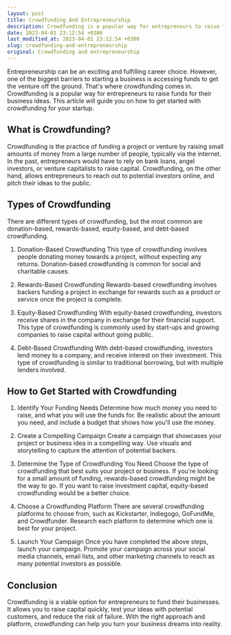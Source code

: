 ```yaml
---
layout: post
title: Crowdfunding And Entrepreneurship
description: Crowdfunding is a popular way for entrepreneurs to raise funds for their business ideas. Here's a guide on how to get started with crowdfunding for your startup.
date: 2023-04-01 23:12:54 +0300
last_modified_at: 2023-04-01 23:12:54 +0300
slug: crowdfunding-and-entrepreneurship
original: Crowdfunding and entrepreneurship
---
```

Entrepreneurship can be an exciting and fulfilling career choice. However, one of the biggest barriers to starting a business is accessing funds to get the venture off the ground. That's where crowdfunding comes in. Crowdfunding is a popular way for entrepreneurs to raise funds for their business ideas. This article will guide you on how to get started with crowdfunding for your startup.

## What is Crowdfunding?

Crowdfunding is the practice of funding a project or venture by raising small amounts of money from a large number of people, typically via the internet. In the past, entrepreneurs would have to rely on bank loans, angel investors, or venture capitalists to raise capital. Crowdfunding, on the other hand, allows entrepreneurs to reach out to potential investors online, and pitch their ideas to the public. 

## Types of Crowdfunding

There are different types of crowdfunding, but the most common are donation-based, rewards-based, equity-based, and debt-based crowdfunding.

1. Donation-Based Crowdfunding
This type of crowdfunding involves people donating money towards a project, without expecting any returns. Donation-based crowdfunding is common for social and charitable causes.

2. Rewards-Based Crowdfunding
Rewards-based crowdfunding involves backers funding a project in exchange for rewards such as a product or service once the project is complete.

3. Equity-Based Crowdfunding
With equity-based crowdfunding, investors receive shares in the company in exchange for their financial support. This type of crowdfunding is commonly used by start-ups and growing companies to raise capital without going public.

4. Debt-Based Crowdfunding
With debt-based crowdfunding, investors lend money to a company, and receive interest on their investment. This type of crowdfunding is similar to traditional borrowing, but with multiple lenders involved.

## How to Get Started with Crowdfunding

1. Identify Your Funding Needs
Determine how much money you need to raise, and what you will use the funds for. Be realistic about the amount you need, and include a budget that shows how you'll use the money.

2. Create a Compelling Campaign
Create a campaign that showcases your project or business idea in a compelling way. Use visuals and storytelling to capture the attention of potential backers.

3. Determine the Type of Crowdfunding You Need
Choose the type of crowdfunding that best suits your project or business. If you're looking for a small amount of funding, rewards-based crowdfunding might be the way to go. If you want to raise investment capital, equity-based crowdfunding would be a better choice.

4. Choose a Crowdfunding Platform
There are several crowdfunding platforms to choose from, such as Kickstarter, Indiegogo, GoFundMe, and Crowdfunder. Research each platform to determine which one is best for your project.

5. Launch Your Campaign
Once you have completed the above steps, launch your campaign. Promote your campaign across your social media channels, email lists, and other marketing channels to reach as many potential investors as possible.

## Conclusion

Crowdfunding is a viable option for entrepreneurs to fund their businesses. It allows you to raise capital quickly, test your ideas with potential customers, and reduce the risk of failure. With the right approach and platform, crowdfunding can help you turn your business dreams into reality.